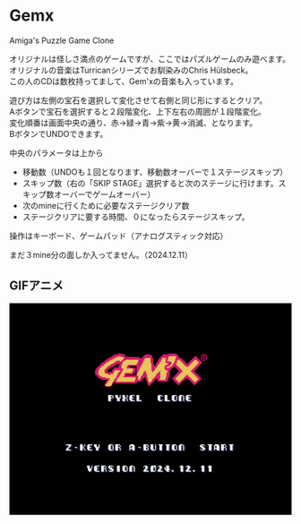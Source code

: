 # Gemx
Amiga's Puzzle Game Clone  

オリジナルは怪しさ満点のゲームですが、ここではパズルゲームのみ遊べます。  
オリジナルの音楽はTurricanシリーズでお馴染みのChris Hülsbeck。  
この人のCDは数枚持ってまして、Gem'xの音楽も入っています。  
  
遊び方は左側の宝石を選択して変化させて右側と同じ形にするとクリア。  
Aボタンで宝石を選択すると２段階変化、上下左右の周囲が１段階変化。  
変化順番は画面中央の通り、赤→緑→青→紫→黄→消滅、となります。  
BボタンでUNDOできます。  
  
中央のパラメータは上から  
- 移動数（UNDOも１回となります、移動数オーバーで１ステージスキップ）
- スキップ数（右の「SKIP STAGE」選択すると次のステージに行けます。スキップ数オーバーでゲームオーバー）
- 次のmineに行くために必要なステージクリア数
- ステージクリアに要する時間、０になったらステージスキップ。

操作はキーボード、ゲームパッド（アナログスティック対応）  
  
まだ３mine分の面しか入ってません。（2024.12.11）  


## GIFアニメ
![GIF](gemx_play_1211.gif)
